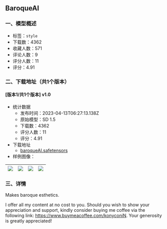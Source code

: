 ## BaroqueAI
### 一、模型概述

- 标签：`style`
- 下载数：4362
- 收藏人数：571
- 评论人数：9
- 评分人数：11
- 评分：4.91

### 二、下载地址（共1个版本）

#### [版本1/共1个版本] v1.0

- 统计数据
  - 发布时间：2023-04-13T06:27:13.138Z
  - 原始模型：SD 1.5
  - 下载数：4362
  - 评分人数：11
  - 评分：4.91
- 下载地址
  - [baroqueAI.safetensors](https://civitai.com/api/download/models/44357)
- 样例图像：

| <img src="https://image.civitai.com/xG1nkqKTMzGDvpLrqFT7WA/d268a371-c597-4e60-aaa0-26c6cb938300/width=450/483761.jpeg" /> | <img src="https://image.civitai.com/xG1nkqKTMzGDvpLrqFT7WA/24774f9d-55a6-4090-ba0d-851202812c00/width=450/483816.jpeg" /> | <img src="https://image.civitai.com/xG1nkqKTMzGDvpLrqFT7WA/3a439239-0a5c-4086-0d68-c42cf0c11200/width=450/483748.jpeg" /> | <img src="https://image.civitai.com/xG1nkqKTMzGDvpLrqFT7WA/02231191-35aa-4e72-f4bf-fa7474a50000/width=450/483758.jpeg" /> |
| ---- | ---- | ---- | ---- |


### 三、详情
<p>Makes baroque esthetics.</p><p></p><p>I offer all my content at no cost to you. Should you wish to show your appreciation and support, kindly consider buying me coffee via the following link: <a target="_blank" rel="ugc" href="https://www.buymeacoffee.com/konyconiN">https://www.buymeacoffee.com/konyconiN</a>. Your generosity is greatly appreciated!</p>